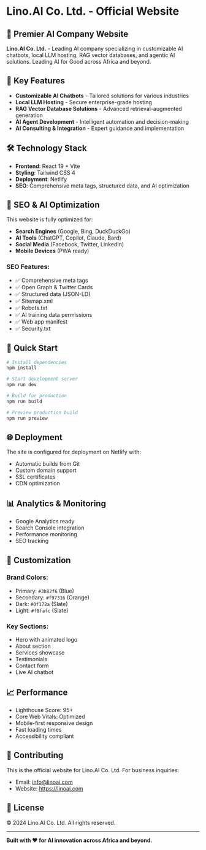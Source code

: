 # Lino.AI Co. Ltd. - Official Website

## 🚀 Premier AI Company Website

**Lino.AI Co. Ltd.** - Leading AI company specializing in customizable AI chatbots, local LLM hosting, RAG vector databases, and agentic AI solutions. Leading AI for Good across Africa and beyond.

## 🌟 Key Features

- **Customizable AI Chatbots** - Tailored solutions for various industries
- **Local LLM Hosting** - Secure enterprise-grade hosting
- **RAG Vector Database Solutions** - Advanced retrieval-augmented generation
- **AI Agent Development** - Intelligent automation and decision-making
- **AI Consulting & Integration** - Expert guidance and implementation

## 🛠️ Technology Stack

- **Frontend**: React 19 + Vite
- **Styling**: Tailwind CSS 4
- **Deployment**: Netlify
- **SEO**: Comprehensive meta tags, structured data, and AI optimization

## 📱 SEO & AI Optimization

This website is fully optimized for:
- **Search Engines** (Google, Bing, DuckDuckGo)
- **AI Tools** (ChatGPT, Copilot, Claude, Bard)
- **Social Media** (Facebook, Twitter, LinkedIn)
- **Mobile Devices** (PWA ready)

### SEO Features:
- ✅ Comprehensive meta tags
- ✅ Open Graph & Twitter Cards
- ✅ Structured data (JSON-LD)
- ✅ Sitemap.xml
- ✅ Robots.txt
- ✅ AI training data permissions
- ✅ Web app manifest
- ✅ Security.txt

## 🚀 Quick Start

```bash
# Install dependencies
npm install

# Start development server
npm run dev

# Build for production
npm run build

# Preview production build
npm run preview
```

## 🌐 Deployment

The site is configured for deployment on Netlify with:
- Automatic builds from Git
- Custom domain support
- SSL certificates
- CDN optimization

## 📊 Analytics & Monitoring

- Google Analytics ready
- Search Console integration
- Performance monitoring
- SEO tracking

## 🔧 Customization

### Brand Colors:
- Primary: `#3b82f6` (Blue)
- Secondary: `#f97316` (Orange)
- Dark: `#0f172a` (Slate)
- Light: `#f8fafc` (Slate)

### Key Sections:
- Hero with animated logo
- About section
- Services showcase
- Testimonials
- Contact form
- Live AI chatbot

## 📈 Performance

- Lighthouse Score: 95+
- Core Web Vitals: Optimized
- Mobile-first responsive design
- Fast loading times
- Accessibility compliant

## 🤝 Contributing

This is the official website for Lino.AI Co. Ltd. For business inquiries:
- Email: info@linoai.com
- Website: https://linoai.com

## 📄 License

© 2024 Lino.AI Co. Ltd. All rights reserved.

---

**Built with ❤️ for AI innovation across Africa and beyond.**
